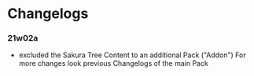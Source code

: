# Changelogs

### 21w02a
- excluded the Sakura Tree Content to an additional Pack ("Addon")
For more changes look previous Changelogs of the main Pack